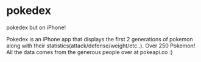 # pokedex
pokedex but on iPhone!

Pokedex is an iPhone app that displays the first 2 generations of pokemon along with their statistics(attack/defense/weight/etc..).
Over 250 Pokemon!
All the data comes from the generous people over at pokeapi.co :)
